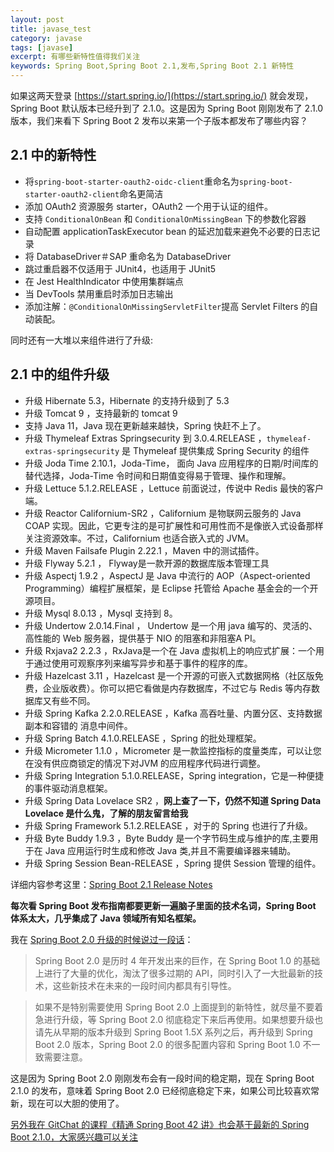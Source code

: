```yaml
---
layout: post
title: javase_test
category: javase
tags: [javase]
excerpt: 有哪些新特性值得我们关注
keywords: Spring Boot,Spring Boot 2.1,发布,Spring Boot 2.1 新特性
---
```


如果这两天登录 [https://start.spring.io/](https://start.spring.io/) 就会发现，Spring Boot 默认版本已经升到了 2.1.0。这是因为 Spring Boot 刚刚发布了 2.1.0 版本，我们来看下 Spring Boot 2 发布以来第一个子版本都发布了哪些内容？

## 2.1 中的新特性

- 将`spring-boot-starter-oauth2-oidc-client`重命名为`spring-boot-starter-oauth2-client`命名更简洁
- 添加 OAuth2 资源服务 starter，OAuth2 一个用于认证的组件。
- 支持 `ConditionalOnBean` 和 `ConditionalOnMissingBean` 下的参数化容器
- 自动配置 applicationTaskExecutor bean 的延迟加载来避免不必要的日志记录
- 将 DatabaseDriver＃SAP 重命名为 DatabaseDriver
- 跳过重启器不仅适用于 JUnit4，也适用于 JUnit5
- 在 Jest HealthIndicator 中使用集群端点
- 当 DevTools 禁用重启时添加日志输出
- 添加注解：`@ConditionalOnMissingServletFilter`提高 Servlet Filters 的自动装配。


同时还有一大堆以来组件进行了升级:

## 2.1 中的组件升级

- 升级 Hibernate 5.3，Hibernate 的支持升级到了 5.3
- 升级 Tomcat 9 ，支持最新的 tomcat 9
- 支持 Java 11，Java 现在更新越来越快，Spring 快赶不上了。
- 升级 Thymeleaf Extras Springsecurity 到 3.0.4.RELEASE ，`thymeleaf-extras-springsecurity` 是 Thymeleaf 提供集成 Spring Security 的组件
- 升级 Joda Time  2.10.1，Joda-Time， 面向 Java 应用程序的日期/时间库的替代选择，Joda-Time 令时间和日期值变得易于管理、操作和理解。
- 升级 Lettuce  5.1.2.RELEASE ，Lettuce 前面说过，传说中 Redis 最快的客户端。
- 升级 Reactor Californium-SR2 ，Californium 是物联网云服务的 Java COAP 实现。因此，它更专注的是可扩展性和可用性而不是像嵌入式设备那样关注资源效率。不过，Californium 也适合嵌入式的 JVM。
- 升级 Maven Failsafe Plugin 2.22.1 ，Maven 中的测试插件。
- 升级 Flyway 5.2.1 ， Flyway是一款开源的数据库版本管理工具
- 升级 Aspectj 1.9.2 ，AspectJ 是 Java 中流行的 AOP（Aspect-oriented Programming）编程扩展框架，是 Eclipse 托管给 Apache 基金会的一个开源项目。
- 升级 Mysql 8.0.13 ，Mysql 支持到 8。
- 升级 Undertow 2.0.14.Final ， Undertow 是一个用 java 编写的、灵活的、高性能的 Web 服务器，提供基于 NIO 的阻塞和非阻塞A PI。
- 升级 Rxjava2 2.2.3 ，RxJava是一个在 Java 虚拟机上的响应式扩展：一个用于通过使用可观察序列来编写异步和基于事件的程序的库。
- 升级 Hazelcast 3.11 ，Hazelcast 是一个开源的可嵌入式数据网格（社区版免费，企业版收费）。你可以把它看做是内存数据库，不过它与 Redis 等内存数据库又有些不同。
- 升级 Spring Kafka 2.2.0.RELEASE ，Kafka 高吞吐量、内置分区、支持数据副本和容错的 消息中间件。
- 升级 Spring Batch 4.1.0.RELEASE ，Spring 的批处理框架。
- 升级 Micrometer 1.1.0 ，Micrometer 是一款监控指标的度量类库，可以让您在没有供应商锁定的情况下对JVM 的应用程序代码进行调整。
- 升级 Spring Integration 5.1.0.RELEASE，Spring integration，它是一种便捷的事件驱动消息框架。
- 升级 Spring Data Lovelace SR2 ，**网上查了一下，仍然不知道 Spring Data Lovelace 是什么鬼，了解的朋友留言给我**
- 升级 Spring Framework 5.1.2.RELEASE ，对于的 Spring 也进行了升级。
- 升级 Byte Buddy 1.9.3 ，Byte Buddy 是一个字节码生成与维护的库,主要用于在 Java 应用运行时生成和修改 Java 类,并且不需要编译器来辅助。
- 升级 Spring Session Bean-RELEASE ，Spring 提供 Session 管理的组件。

详细内容参考这里：[Spring Boot 2.1 Release Notes](https://github.com/spring-projects/spring-boot/wiki/Spring-Boot-2.1-Release-Notes)

**每次看 Spring Boot 发布指南都要更新一遍脑子里面的技术名词，Spring Boot 体系太大，几乎集成了 Java 领域所有知名框架。**

我在 [Spring Boot 2.0 升级的时候说过一段话](https://gitbook.cn/gitchat/column/5b86228ce15aa17d68b5b55a/topic/5b968861780fdb5e97d3e157)：

> Spring Boot 2.0 是历时 4 年开发出来的巨作，在 Spring Boot 1.0 的基础上进行了大量的优化，淘汰了很多过期的 API，同时引入了一大批最新的技术，这些新技术在未来的一段时间内都具有引导性。

> 如果不是特别需要使用 Spring Boot 2.0 上面提到的新特性，就尽量不要着急进行升级，等 Spring Boot 2.0 彻底稳定下来后再使用。如果想要升级也请先从早期的版本升级到 Spring Boot 1.5X 系列之后，再升级到 Spring Boot 2.0 版本，Spring Boot 2.0 的很多配置内容和 Spring Boot 1.0 不一致需要注意。

这是因为 Spring Boot 2.0 刚刚发布会有一段时间的稳定期，现在 Spring Boot 2.1.0 的发布，意味着 Spring Boot 2.0 已经彻底稳定下来，如果公司比较喜欢常新，现在可以大胆的使用了。

[另外我在 GitChat 的课程《精通 Spring Boot 42 讲》也会基于最新的 Spring Boot 2.1.0，大家感兴趣可以关注](https://gitbook.cn/gitchat/column/5b86228ce15aa17d68b5b55a#catalog)






